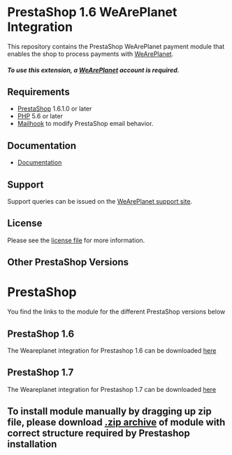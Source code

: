 

# PrestaShop 1.6 WeArePlanet Integration
This repository contains the PrestaShop WeArePlanet payment module that enables the shop to process payments with [WeArePlanet](https://www.weareplanet.com/).

##### To use this extension, a [WeArePlanet](https://www.weareplanet.com/contact/sales) account is required.

## Requirements

* [PrestaShop](https://www.prestashop.com/) 1.6.1.0 or later
* [PHP](http://php.net/) 5.6 or later
* [Mailhook](https://github.com/wallee-payment/prestashop-mailhook/releases) to modify PrestaShop email behavior.

## Documentation

* [Documentation](https://plugin-documentation.weareplanet.com/weareplanet/prestashop-1.6/1.2.38/docs/en/documentation.html)


## Support

Support queries can be issued on the [WeArePlanet support site](https://paymentshub.weareplanet.com/space/select?target=/support).

## License

Please see the [license file](https://github.com/weareplanet/Prestashop-1.6/blob/main/LICENSE)  for more information.

## Other PrestaShop Versions

# PrestaShop
You find the links to the module for the different PrestaShop versions below

## PrestaShop 1.6
The Weareplanet integration for Prestashop 1.6 can be downloaded [here](https://github.com/weareplanet/prestashop-1.6)

## PrestaShop 1.7
The Weareplanet integration for Prestashop 1.7 can be downloaded [here](https://github.com/weareplanet/prestashop-1.7)

## To install module manually by dragging up zip file, please download [.zip archive](../../releases/latest/download/weareplanet.zip) of module with correct structure required by Prestashop installation
